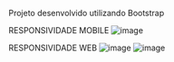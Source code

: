 Projeto desenvolvido utilizando Bootstrap

RESPONSIVIDADE MOBILE
![image](https://github.com/professorjonathan/projeto_bootstrap/assets/115835116/7dc2c1b8-c910-45cc-8cd5-dac54d2607cb)

RESPONSIVIDADE WEB
![image](https://github.com/professorjonathan/projeto_bootstrap/assets/115835116/7d85eb69-8c30-4cd7-b000-7a65bbbc9140)
![image](https://github.com/professorjonathan/projeto_bootstrap/assets/115835116/71e3356c-e09b-4c3f-8c76-d9ba09f34934)

